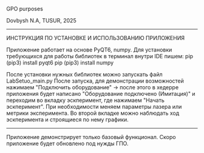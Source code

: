 GPO purposes

Dovbysh N.A, TUSUR, 2025 

------------------
ИНСТРУКЦИЯ ПО УСТАНОВКЕ И ИСПОЛЬЗОВАНИЮ ПРИЛОЖЕНИЯ

Приложение работает на основе PyQT6, numpy.
Для установки требующихся для работы библиотек в терминал внутри IDE пишем:
pip (pip3) install pyqt6
pip (pip3) install numpy

После установки нужных библиотек можно запускать файл LabSetuo_main.py
После запуска, для демонстрации возможностей нажимаем "Подключить оборудование" -> после этого в хедерре приложения будет написано "Оборудование подключено (Имитация)" и переходим во вкладку эскперимент, где нажимаем "Начать эскперимент".
При необходимости меняем параметры лазера или метрики эксперимента.
Во второй вкладке можно наблюдать ход эскперимента и строящиеся по нему графики.

--------------------
Приложение демонстрирует только базовый функционал. Скоро приложение будет обновлено под нужды ГПО.
